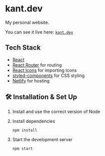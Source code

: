 # kant.dev

My personal website.

You can see it live here: [``` kant.dev ```](https://kant.dev/)

## Tech Stack

- [React](https://reactjs.org/)
- [React Router](https://reactrouter.com/web/guides/quick-start) for routing
- [React Icons](https://react-icons.github.io/react-icons/) for importing icons
- [styled-components](https://styled-components.com/docs/basics) for CSS styling
- [Netlify](https://www.netlify.com/) for hosting

## 🛠 Installation & Set Up

1. Install and use the correct version of Node

2. Install dependencies

   ```sh
   npm install
   ```

3. Start the development server

   ```sh
   npm start
   ```